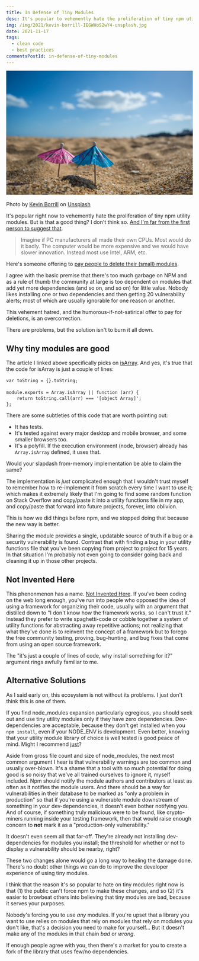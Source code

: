 ```yaml
---
title: In Defense of Tiny Modules
desc: It's popular to vehemently hate the proliferation of tiny npm utility modules. But is that a good thing?
img: /img/2021/kevin-borrill-IEGWHoS2wY4-unsplash.jpg
date: 2021-11-17
tags:
  - clean code
  - best practices
commentsPostId: in-defense-of-tiny-modules
---
```


![Tiny umbrellas at the beach](/img/2021/kevin-borrill-IEGWHoS2wY4-unsplash.jpg)

Photo by <a href="https://unsplash.com/@kev2480?utm_source=unsplash&utm_medium=referral&utm_content=creditCopyText">Kevin Borrill</a> on <a href="https://unsplash.com/s/photos/tiny?utm_source=unsplash&utm_medium=referral&utm_content=creditCopyText">Unsplash</a>

It's popular right now to vehemently hate the proliferation of tiny npm utility modules. But is that a good thing? I don't think so. [And I'm far from the first person to suggest that](https://blog.sindresorhus.com/small-focused-modules-9238d977a92a).

> Imagine if PC manufacturers all made their own CPUs. Most would do it badly. The computer would be more expensive and we would have slower innovation. Instead most use Intel, ARM, etc.

Here's someone offering to [pay people to delete their (small) modules](https://drewdevault.com/2021/11/16/Cash-for-leftpad.html).

I agree with the basic premise that there's too much garbage on NPM and as a rule of thumb the community at large is too dependent on modules that add yet more dependencies (and so on, and so on) for little value. Nobody likes installing one or two dependencies and then getting 20 vulnerability alerts; most of which are usually ignorable for one reason or another.

This vehement hatred, and the humorous-if-not-satirical offer to pay for deletions, is an overcorrection.

There are problems, but the solution isn't to burn it all down.

## Why tiny modules are good

The article I linked above specifically picks on [isArray](https://www.npmjs.com/package/isarray). And yes, it's true that the code for isArray is just a couple of lines:

```js/
var toString = {}.toString;

module.exports = Array.isArray || function (arr) {
	return toString.call(arr) === '[object Array]';
};
```

There are some subtleties of this code that are worth pointing out:

- It has tests.
- It's tested against every major desktop and mobile browser, and some smaller browsers too.
- It's a polyfill. If the execution environment (node, browser) already has `Array.isArray` defined, it uses that.

Would your slapdash from-memory implementation be able to claim the same?

The implementation is _just_ complicated enough that I wouldn't trust myself to remember how to re-implement it from scratch every time I want to use it; which makes it extremely likely that I'm going to find some random function on Stack Overflow and copy/paste it into a utility functions file in my app, and copy/paste that forward into future projects, forever, into oblivion.

This is how we did things before npm, and we stopped doing that because the new way is better.

Sharing the module provides a single, updatable source of truth if a bug or a security vulnerability is found. Contrast that with finding a bug in your utility functions file that you've been copying from project to project for 15 years. In that situation I'm probably not even going to consider going back and cleaning it up in those other projects.

## Not Invented Here

This phenonmenon has a name. [Not Invented Here](https://en.wikipedia.org/wiki/Not_invented_here). If you've been coding on the web long enough, you've run into people who opposed the idea of using a framework for organizing their code, usually with an argument that distilled down to "I don't know how the framework works, so I can't trust it." Instead they prefer to write spaghetti-code or cobble together a system of utility functions for abstracting away repetitive actions; not realizing that what they've done is to reinvent the concept of a framework but to forego the free community testing, proving, bug-hunting, and bug fixes that come from using an open source framework.

The "it's just a couple of lines of code, why install something for it?" argument rings awfully familiar to me.

## Alternative Solutions

As I said early on, this ecosystem is not without its problems. I just don't think this is one of them.

If you find node_modules expansion particularly egregious, you should seek out and use tiny utility modules only if they have zero dependencies. Dev-dependencies are acceptable, because they don't get installed when you `npm install`, even if your NODE_ENV is development. Even better, knowing that your utility module library of choice is well tested is good peace of mind. Might I recommend [just](https://github.com/angus-c/just)?

Aside from gross file count and size of node_modules, the next most common argument I hear is that vulnerability warnings are too common and usually over-blown. It's a shame that a tool with so much potential for doing good is so noisy that we've all trained ourselves to ignore it, myself included. Npm should notify the module authors and contributors at least as often as it notifies the module users. And there should be a way for vulnerabilities in their database to be marked as "only a problem in production" so that if you're using a vulnerable module downstream of something in your dev-dependencies, it doesn't even bother notifying you. And of course, if something truly malicious were to be found, like crypto-miners running inside your testing framework, then that would raise enough concern to **not** mark it as a "production-only vulnerability."

It doesn't even seem all that far-off. They're already not installing dev-dependencies for modules you install; the threshold for whether or not to display a vulnerability should be nearby, right?

These two changes alone would go a long way to healing the damage done. There's no doubt other things we can do to improve the developer experience of using tiny modules.

I think that the reason it's so popular to hate on tiny modules right now is that (1) the public can't force npm to make these changes, and so (2) it's easier to browbeat others into believing that tiny modules are bad, because it serves your purposes.

Nobody's forcing you to use _any_ modules. If you're upset that a library you want to use relies on modules that rely on modules that rely on modules you don't like, that's a decision you need to make for yourself... But it doesn't make any of the modules in that chain _bad_ or _wrong_.

If enough people agree with you, then there's a market for you to create a fork of the library that uses few/no dependencies.
